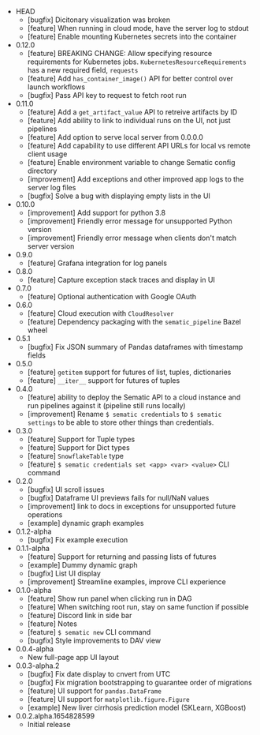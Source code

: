 <!--
When updating the version, update versions.py and wheel_version.bzl accordingly.
Lines for version numbers should always be formatted as `* MAJOR.MINOR.PATCH`
with nothing else on the line.
-->
* HEAD
    * [bugfix] Dicitonary visualization was broken
    * [feature] When running in cloud mode, have the server log to stdout
    * [feature] Enable mounting Kubernetes secrets into the container
* 0.12.0
    * [feature] BREAKING CHANGE: Allow specifying resource requirements for Kubernetes
    jobs. `KubernetesResourceRequirements` has a new required field, `requests`
    * [feature] Add `has_container_image()` API for better control over launch workflows
    * [bugfix] Pass API key to request to fetch root run
* 0.11.0
    * [feature] Add a `get_artifact_value` API to retreive artifacts by ID
    * [feature] Add ability to link to individual runs on the UI, not just pipelines
    * [feature] Add option to serve local server from 0.0.0.0
    * [feature] Add capability to use different API URLs for local vs remote client usage
    * [feature] Enable environment variable to change Sematic config directory
    * [improvement] Add exceptions and other improved app logs to the server log files
    * [bugfix] Solve a bug with displaying empty lists in the UI
* 0.10.0
    * [improvement] Add support for python 3.8
    * [improvement] Friendly error message for unsupported Python version
    * [improvement] Friendly error message when clients don't match server version
* 0.9.0
    * [feature] Grafana integration for log panels
* 0.8.0
    * [feature] Capture exception stack traces and display in UI
* 0.7.0
    * [feature] Optional authentication with Google OAuth
* 0.6.0
    * [feature] Cloud execution with `CloudResolver`
    * [feature] Dependency packaging with the `sematic_pipeline` Bazel wheel
* 0.5.1
    * [bugfix] Fix JSON summary of Pandas dataframes with timestamp fields
* 0.5.0
    * [feature] `getitem` support for futures of list, tuples, dictionaries
    * [feature] `__iter__` support for futures of tuples
* 0.4.0
    * [feature] ability to deploy the Sematic API to a cloud instance and run
      pipelines against it (pipeline still runs locally)
    * [improvement] Rename `$ sematic credentials` to `$ sematic settings` to be
      able to store other things than credentials.
* 0.3.0
    * [feature] Support for Tuple types
    * [feature] Support for Dict types
    * [feature] `SnowflakeTable` type
    * [feature] `$ sematic credentials set <app> <var> <value>` CLI command
* 0.2.0
    * [bugfix] UI scroll issues
    * [bugfix] Dataframe UI previews fails for null/NaN values
    * [improvement] link to docs in exceptions for unsupported future operations
    * [example] dynamic graph examples
* 0.1.2-alpha
    * [bugfix] Fix example execution
* 0.1.1-alpha
    * [feature] Support for returning and passing lists of futures
    * [example] Dummy dynamic graph
    * [bugfix] List UI display
    * [improvement] Streamline examples, improve CLI experience
* 0.1.0-alpha
    * [feature] Show run panel when clicking run in DAG
    * [feature] When switching root run, stay on same function if possible
    * [feature] Discord link in side bar
    * [feature] Notes
    * [feature] `$ sematic new` CLI command
    * [bugfix] Style improvements to DAV view
* 0.0.4-alpha
    * New full-page app UI layout
* 0.0.3-alpha.2
    * [bugfix] Fix date display to cnvert from UTC
    * [bugfix] Fix migration bootstrapping to guarantee order of migrations
    * [feature] UI support for `pandas.DataFrame`
    * [feature] UI support for `matplotlib.figure.Figure`
    * [example] New liver cirrhosis prediction model (SKLearn, XGBoost)
* 0.0.2.alpha.1654828599
    * Initial release